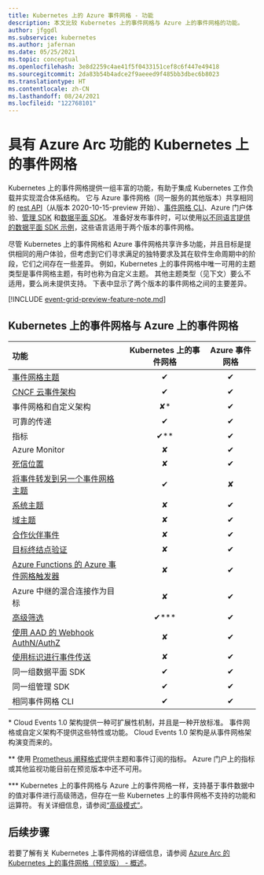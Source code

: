 ```yaml
---
title: Kubernetes 上的 Azure 事件网格 - 功能
description: 本文比较 Kubernetes 上的事件网格与 Azure 上的事件网格的功能。
author: jfggdl
ms.subservice: kubernetes
ms.author: jafernan
ms.date: 05/25/2021
ms.topic: conceptual
ms.openlocfilehash: 3e8d2259c4ae41f5f0433151cef8c6f447e49418
ms.sourcegitcommit: 2da83b54b4adce2f9aeeed9f485bb3dbec6b8023
ms.translationtype: HT
ms.contentlocale: zh-CN
ms.lasthandoff: 08/24/2021
ms.locfileid: "122768101"
---
```

# <a name="event-grid-on-kubernetes-with-azure-arc-features"></a>具有 Azure Arc 功能的 Kubernetes 上的事件网格
Kubernetes 上的事件网格提供一组丰富的功能，有助于集成 Kubernetes 工作负载并实现混合体系结构。 它与 Azure 事件网格（同一服务的其他版本）共享相同的 [rest API](/rest/api/eventgrid/version2021-06-01-preview/topics)（从版本 2020-10-15-preview 开始）、[事件网格 CLI](/cli/azure/eventgrid)、Azure 门户体验、[管理 SDK](../sdk-overview.md#management-sdks) 和[数据平面 SDK](../sdk-overview.md#data-plane-sdks)。 准备好发布事件时，可以使用[以不同语言提供的数据平面 SDK 示例](https://devblogs.microsoft.com/azure-sdk/event-grid-ga/)，这些语言适用于两个版本的事件网格。

尽管 Kubernetes 上的事件网格和 Azure 事件网格共享许多功能，并且目标是提供相同的用户体验，但考虑到它们寻求满足的独特要求及其在软件生命周期中的阶段，它们之间存在一些差异。 例如，Kubernetes 上的事件网格中唯一可用的主题类型是事件网格主题，有时也称为自定义主题。 其他主题类型（见下文）要么不适用，要么尚未提供支持。 下表中显示了两个版本的事件网格之间的主要差异。

[!INCLUDE [event-grid-preview-feature-note.md](../includes/event-grid-preview-feature-note.md)]


## <a name="event-grid-on-kubernetes-vs-event-grid-on-azure"></a>Kubernetes 上的事件网格与 Azure 上的事件网格

| 功能 | Kubernetes 上的事件网格 | Azure 事件网格 |
|:--|:-:|:-:|
| [事件网格主题](/rest/api/eventgrid/version2021-06-01-preview/topics) | ✔ | ✔ |
| [CNCF 云事件架构](https://github.com/cloudevents/spec/blob/master/spec.md) | ✔ | ✔ |
| 事件网格和自定义架构 | ✘* | ✔ |
| 可靠的传递 | ✔ | ✔ |
| 指标  | ✔** | ✔ |
| Azure Monitor  | ✘ | ✔ |
| [死信位置](../manage-event-delivery.md#set-dead-letter-location) | ✘ | ✔ |
| [将事件转发到另一个事件网格主题](event-handlers.md#azure-event-grid) | ✔ | ✘ |
| [系统主题](../system-topics.md) | ✘ | ✔ |
| [域主题](../event-domains.md) | ✘ | ✔ |
| [合作伙伴事件](../partner-events-overview.md) | ✘ | ✔ |
| [目标终结点验证](../webhook-event-delivery.md#endpoint-validation-with-event-grid-events) | ✘ | ✔ |
| [Azure Functions 的 Azure 事件网格触发器](../../azure-functions/functions-bindings-event-grid-trigger.md) | ✘ | ✔ |
| Azure 中继的混合连接作为目标 | ✘ | ✔ |
| [高级筛选](filter-events.md) | ✔*** | ✔ |
| [使用 AAD 的 Webhook AuthN/AuthZ](../secure-webhook-delivery.md) | ✘ | ✔ |
| [使用标识进行事件传送](/rest/api/eventgrid/version2021-06-01-preview/event-subscriptions/create-or-update) | ✘ | ✔ |
| 同一组数据平面 SDK | ✔ | ✔ |
| 同一组管理 SDK | ✔ | ✔ |
| 相同事件网格 CLI | ✔ | ✔ |

\* Cloud Events 1.0 架构提供一种可扩展性机制，并且是一种开放标准。 事件网格或自定义架构不提供这些特性或功能。 Cloud Events 1.0 架构是从事件网格架构演变而来的。

\** 使用 [Prometheus 阐释格式](https://prometheus.io/docs/instrumenting/exposition_formats/)提供主题和事件订阅的指标。 Azure 门户上的指标或其他监视功能目前在预览版本中还不可用。

\*** Kubernetes 上的事件网格与 Azure 上的事件网格一样，支持基于事件数据中的值对事件进行高级筛选，但存在一些 Kubernetes 上的事件网格不支持的功能和运算符。 有关详细信息，请参阅[“高级模式”](filter-events.md#filter-by-values-in-event-data)。

## <a name="next-steps"></a>后续步骤
若要了解有关 Kubernetes 上事件网格的详细信息，请参阅 [Azure Arc 的 Kubernetes 上的事件网格（预览版） - 概述](overview.md)。
